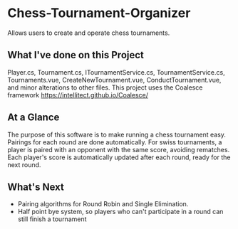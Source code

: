 # Chess-Tournament-Organizer
Allows users to create and operate chess tournaments.

## What I've done on this Project
Player.cs, Tournament.cs, ITournamentService.cs, TournamentService.cs, Tournaments.vue, CreateNewTournament.vue, ConductTournament.vue, and minor alterations to other files. This project uses the Coalesce framework https://intellitect.github.io/Coalesce/ 

## At a Glance
The purpose of this software is to make running a chess tournament easy. Pairings for each round are done automatically. For swiss tournaments, a player is paired with an opponent with the same score, avoiding rematches. Each player's score is automatically updated after each round, ready for the next round.

## What's Next
- Pairing algorithms for Round Robin and Single Elimination.
- Half point bye system, so players who can't participate in a round can still finish a tournament
